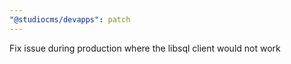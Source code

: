 ```yaml
---
"@studiocms/devapps": patch
---
```


Fix issue during production where the libsql client would not work
